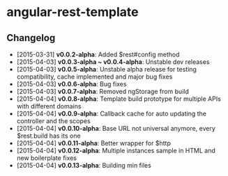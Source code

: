 angular-rest-template
=====================

## Changelog

- [2015-03-31] **v0.0.2-alpha**: Added $rest#config method
- [2015-04-03] **v0.0.3-alpha ~ v0.0.4-alpha**: Unstable dev releases
- [2015-04-03] **v0.0.5-alpha**: Unstable alpha release for testing compatibility, cache implemented and major bug fixes
- [2015-04-03] **v0.0.6-alpha**: Bug fixes
- [2015-04-03] **v0.0.7-alpha**: Removed ngStorage from build
- [2015-04-04] **v0.0.8-alpha**: Template build prototype for multiple APIs with different domains
- [2015-04-04] **v0.0.9-alpha**: Callback cache for auto updating the controller and the scopes
- [2015-04-04] **v0.0.10-alpha**: Base URL not universal anymore, every $rest.build has its one
- [2015-04-04] **v0.0.11-alpha**: Better wrapper for $http
- [2015-04-04] **v0.0.12-alpha**: Multiple instances sample in HTML and new boilerplate fixes
- [2015-04-04] **v0.0.13-alpha**: Building min files